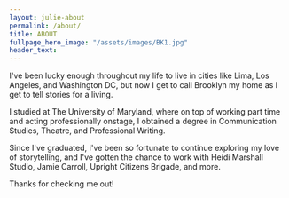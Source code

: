 ```yaml
---
layout: julie-about
permalink: /about/
title: ABOUT
fullpage_hero_image: "/assets/images/BK1.jpg"
header_text:
---
```

I've been lucky enough throughout my life to live in cities like Lima, Los Angeles, and Washington DC, but now I get to call Brooklyn my home as I get to tell stories for a living.

I studied at The University of Maryland, where on top of working part time and acting professionally onstage, I obtained a degree in Communication Studies, Theatre, and Professional Writing.

Since I've graduated, I've been so fortunate to continue exploring my love of storytelling, and I've gotten the chance to work with Heidi Marshall Studio, Jamie Carroll, Upright Citizens Brigade, and more.

Thanks for checking me out!
